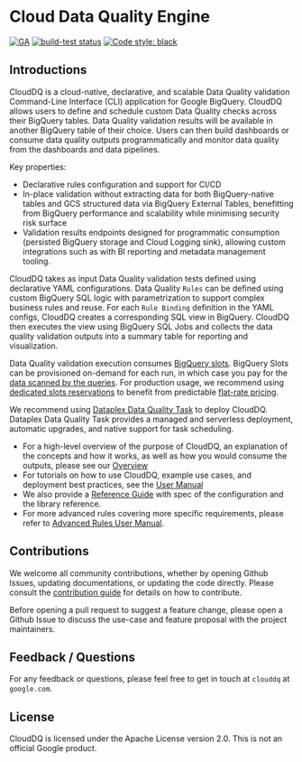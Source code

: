 # Cloud Data Quality Engine

[![GA](https://badgen.net/badge/status/GA/1E90FF)](https://badgen.net/badge/status/GA/1E90FF)
[![build-test status](https://github.com/GoogleCloudPlatform/cloud-data-quality/actions/workflows/build-test.yml/badge.svg)](https://github.com/GoogleCloudPlatform/cloud-data-quality/actions/workflows/build-test.yml)
[![Code style: black](https://img.shields.io/badge/code%20style-black-000000.svg)](https://github.com/ambv/black)

## Introductions

CloudDQ is a cloud-native, declarative, and scalable Data Quality validation Command-Line Interface (CLI) application for Google BigQuery. CloudDQ allows users to define and schedule custom Data Quality checks across their BigQuery tables. Data Quality validation results will be available in another BigQuery table of their choice. Users can then build dashboards or consume data quality outputs programmatically and monitor data quality from the dashboards and data pipelines.

Key properties:
- Declarative rules configuration and support for CI/CD
- In-place validation without extracting data for both BigQuery-native tables and GCS structured data via BigQuery External Tables, benefitting from BigQuery performance and scalability while minimising security risk surface
- Validation results endpoints designed for programmatic consumption (persisted BigQuery storage and Cloud Logging sink), allowing custom integrations such as with BI reporting and metadata management tooling.

CloudDQ takes as input Data Quality validation tests defined using declarative YAML configurations. Data Quality `Rules` can be defined using custom BigQuery SQL logic with parametrization to support complex business rules and reuse. For each `Rule Binding` definition in the YAML configs, CloudDQ creates a corresponding SQL view in BigQuery. CloudDQ then executes the view using BigQuery SQL Jobs and collects the data quality validation outputs into a summary table for reporting and visualization.

Data Quality validation execution consumes [BigQuery slots](https://cloud.google.com/bigquery/docs/slots). BigQuery Slots can be provisioned on-demand for each run, in which case you pay for the [data scanned by the queries](https://cloud.google.com/bigquery/pricing#on_demand_pricing). For production usage, we recommend using [dedicated slots reservations](https://cloud.google.com/bigquery/docs/reservations-intro) to benefit from predictable [flat-rate pricing](https://cloud.google.com/bigquery/pricing#flat-rate_pricing).

We recommend using [Dataplex Data Quality Task](https://cloud.google.com/dataplex/docs/check-data-quality) to deploy CloudDQ. Dataplex Data Quality Task provides a managed and serverless deployment, automatic upgrades, and native support for task scheduling.

* For a high-level overview of the purpose of CloudDQ, an explanation of the concepts and how it works, as well as how you would consume the outputs, please see our [Overview](OVERVIEW.md)
* For tutorials on how to use CloudDQ, example use cases, and deployment best practices, see the [User Manual](USERMANUAL.md)
* We also provide a [Reference Guide](REFERENCE.md) with spec of the configuration and the library reference.
* For more advanced rules covering more specific requirements, please refer to [Advanced Rules User Manual](docs/examples/advanced_rules/USERMANUAL.md).

## Contributions

We welcome all community contributions, whether by opening Github Issues, updating documentations, or updating the code directly. Please consult the [contribution guide](CONTRIBUTING.md) for details on how to contribute. 

Before opening a pull request to suggest a feature change, please open a Github Issue to discuss the use-case and feature proposal with the project maintainers.


## Feedback / Questions

For any feedback or questions, please feel free to get in touch  at `clouddq` at `google.com`.


## License

CloudDQ is licensed under the Apache License version 2.0. This is not an official Google product.
